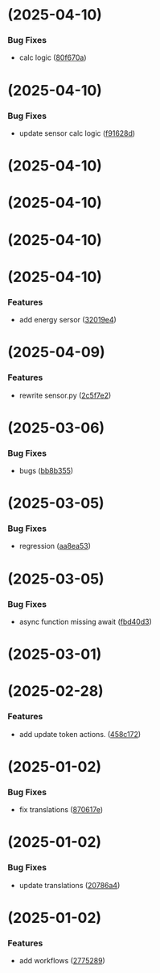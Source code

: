 # [](https://github.com/netcookies/Neta-Vehicle/compare/v1.8.3...v) (2025-04-10)


### Bug Fixes

* calc logic ([80f670a](https://github.com/netcookies/Neta-Vehicle/commit/80f670a75a2000a943668fa7109e4253ea62272e))



# [](https://github.com/netcookies/Neta-Vehicle/compare/v1.8.2...v) (2025-04-10)


### Bug Fixes

* update sensor calc logic ([f91628d](https://github.com/netcookies/Neta-Vehicle/commit/f91628de67642352b8797f69d654097e5051b9c0))



# [](https://github.com/netcookies/Neta-Vehicle/compare/v1.8.1...v) (2025-04-10)



# [](https://github.com/netcookies/Neta-Vehicle/compare/v1.8.0...v) (2025-04-10)



# [](https://github.com/netcookies/Neta-Vehicle/compare/v1.7.9...v) (2025-04-10)



# [](https://github.com/netcookies/Neta-Vehicle/compare/v1.7.8...v) (2025-04-10)


### Features

* add energy sersor ([32019e4](https://github.com/netcookies/Neta-Vehicle/commit/32019e4199e244ce49b7b578296b4af1a9f8ea82))



# [](https://github.com/netcookies/Neta-Vehicle/compare/v1.7.7...v) (2025-04-09)


### Features

* rewrite sensor.py ([2c5f7e2](https://github.com/netcookies/Neta-Vehicle/commit/2c5f7e2a477598412f2da70261fa02bf85c34813))



# [](https://github.com/netcookies/Neta-Vehicle/compare/v1.7.6...v) (2025-03-06)


### Bug Fixes

* bugs ([bb8b355](https://github.com/netcookies/Neta-Vehicle/commit/bb8b355d37710444b52cf55876c561d10c06478b))



# [](https://github.com/netcookies/Neta-Vehicle/compare/v1.7.5...v) (2025-03-05)


### Bug Fixes

* regression ([aa8ea53](https://github.com/netcookies/Neta-Vehicle/commit/aa8ea5304c851aad50b26b37e8b8d61e2c270382))



# [](https://github.com/netcookies/Neta-Vehicle/compare/v1.7.4...v) (2025-03-05)


### Bug Fixes

* async function missing await ([fbd40d3](https://github.com/netcookies/Neta-Vehicle/commit/fbd40d35ad4548d71d2f7bd8508d5935360006d4))



# [](https://github.com/netcookies/Neta-Vehicle/compare/v1.7.3...v) (2025-03-01)



# [](https://github.com/netcookies/Neta-Vehicle/compare/v1.7.2...v) (2025-02-28)


### Features

* add update token actions. ([458c172](https://github.com/netcookies/Neta-Vehicle/commit/458c1727bf6d2e53499866617f0cbd6de277d53e))



# [](https://github.com/netcookies/Neta-Vehicle/compare/v1.7.1...v) (2025-01-02)


### Bug Fixes

* fix translations ([870617e](https://github.com/netcookies/Neta-Vehicle/commit/870617edd43932559f6eb49e9c0d4c81b548b843))



# [](https://github.com/netcookies/Neta-Vehicle/compare/v1.7.0...v) (2025-01-02)


### Bug Fixes

* update translations ([20786a4](https://github.com/netcookies/Neta-Vehicle/commit/20786a4be03a123a316eb211b09997f60d776374))



#  (2025-01-02)


### Features

* add workflows ([2775289](https://github.com/netcookies/Neta-Vehicle/commit/2775289943af8c437361c6d03cca77fd3d96ec6e))




